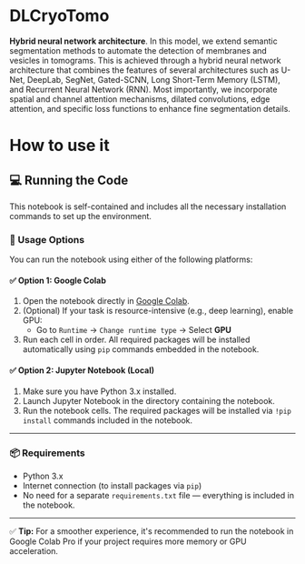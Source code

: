 # DLCryoTomo
**Hybrid neural network architecture**.
In this model, we extend semantic segmentation methods to automate the detection of membranes and vesicles in tomograms. This is achieved through a hybrid neural network architecture that combines the features of several architectures such as U-Net, DeepLab, SegNet, Gated-SCNN, Long Short-Term Memory (LSTM), and Recurrent Neural Network (RNN). Most importantly, we incorporate spatial and channel attention mechanisms, dilated convolutions, edge attention, and specific loss functions to enhance fine segmentation details. 
# How to use it
## 💻 Running the Code

This notebook is self-contained and includes all the necessary installation commands to set up the environment.

### 🚀 Usage Options

You can run the notebook using either of the following platforms:

#### ✅ Option 1: Google Colab

1. Open the notebook directly in [Google Colab](https://colab.research.google.com/).
2. (Optional) If your task is resource-intensive (e.g., deep learning), enable GPU:
   - Go to `Runtime` → `Change runtime type` → Select **GPU**
3. Run each cell in order. All required packages will be installed automatically using `pip` commands embedded in the notebook.

#### ✅ Option 2: Jupyter Notebook (Local)

1. Make sure you have Python 3.x installed.
2. Launch Jupyter Notebook in the directory containing the notebook.
3. Run the notebook cells. The required packages will be installed via `!pip install` commands included in the notebook.

---

### 📦 Requirements

- Python 3.x
- Internet connection (to install packages via `pip`)
- No need for a separate `requirements.txt` file — everything is included in the notebook.

---

✅ **Tip:** For a smoother experience, it's recommended to run the notebook in Google Colab Pro if your project requires more memory or GPU acceleration.
